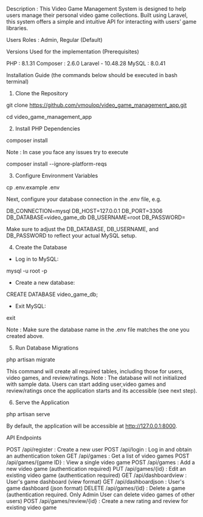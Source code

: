 Description : This Video Game Management System is designed to help users manage their personal video game collections. Built using Laravel, this system offers a simple and intuitive API for interacting with users’ game libraries. 

Users Roles : Admin, Regular (Default)

Versions Used for the implementation (Prerequisites)

PHP : 8.1.31
Composer : 2.6.0
Laravel - 10.48.28
MySQL : 8.0.41

Installation Guide (the commands below should be executed in bash terminal)

1. Clone the Repository

git clone https://github.com/vmoulop/video_game_management_app.git

cd video_game_management_app

2. Install PHP Dependencies

composer install

Note : In case you face any issues try to execute 

composer install --ignore-platform-reqs

3. Configure Environment Variables

cp .env.example .env

Next, configure your database connection in the .env file, e.g.

DB_CONNECTION=mysql
DB_HOST=127.0.0.1
DB_PORT=3306
DB_DATABASE=video_game_db
DB_USERNAME=root
DB_PASSWORD=

Make sure to adjust the DB_DATABASE, DB_USERNAME, and DB_PASSWORD to reflect your actual MySQL setup.

4. Create the Database

- Log in to MySQL:

mysql -u root -p

- Create a new database:

CREATE DATABASE video_game_db;

- Exit MySQL:

exit

Note : Make sure the database name in the .env file matches the one you created above.

5. Run Database Migrations

php artisan migrate

This command will create all required tables, including those for users, video games, and review/ratings.
Note : The database will not initialized with sample data. Users can start adding user,video games and review/ratings once
the application starts and its accessible (see next step).

6. Serve the Application

php artisan serve

By default, the application will be accessible at http://127.0.0.1:8000.

API Endpoints

POST /api/register : Create a new user
POST /api/login : Log in and obtain an authentication token
GET /api/games : Get a list of video games
POST /api/games/{game ID} : View a single video game
POST /api/games : Add a new video game (authentication required)
PUT /api/games/{id} : Edit an existing video game (authentication required)
GET /api/dashboardview : User's game dashboard (view format)
GET /api/dashboardjson : User's game dashboard (json format)
DELETE /api/games/{id} : Delete a game (authentication required. Only Admin User can delete video games of other users)
POST /api/games/review/{id} : Create a new rating and review for existing video game

